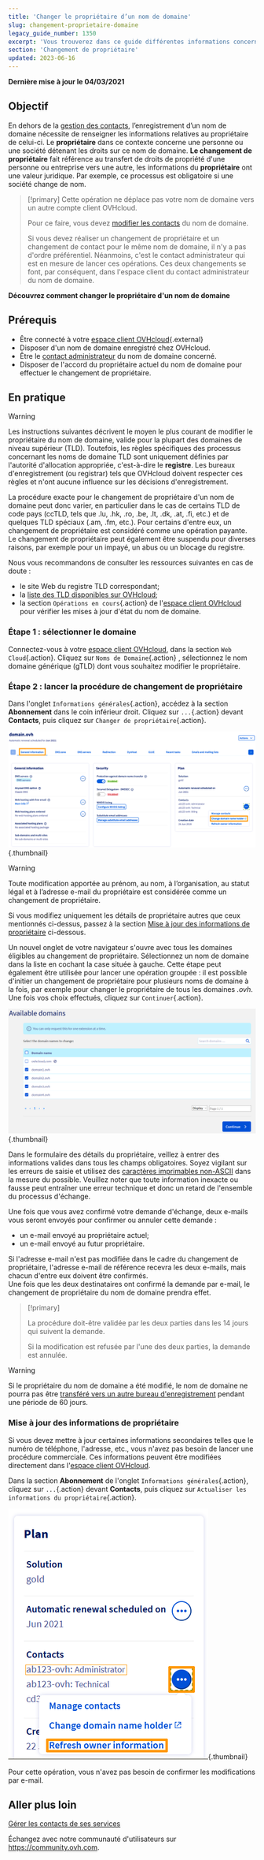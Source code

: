 ```yaml
---
title: 'Changer le propriétaire d’un nom de domaine'
slug: changement-proprietaire-domaine
legacy_guide_number: 1350
excerpt: 'Vous trouverez dans ce guide différentes informations concernant le changement de propriétaire d’un nom de domaine.'
section: 'Changement de propriétaire'
updated: 2023-06-16
---
```


**Dernière mise à jour le 04/03/2021**

## Objectif

En dehors de la [gestion des contacts](../../customer/gestion-des-contacts/), l’enregistrement d’un nom de domaine nécessite de renseigner les informations relatives au propriétaire de celui-ci. Le **propriétaire** dans ce contexte concerne une personne ou une société détenant les droits sur ce nom de domaine. **Le changement de propriétaire** fait référence au transfert de droits de propriété d'une personne ou entreprise vers une autre, les informations du **propriétaire** ont une valeur juridique. Par exemple, ce processus est obligatoire si une société change de nom.

> [!primary]
> Cette opération ne déplace pas votre nom de domaine vers un autre compte client OVHcloud.
>
> Pour ce faire, vous devez [modifier les contacts](../../customer/gestion-des-contacts/) du nom de domaine.
>
> Si vous devez réaliser un changement de propriétaire et un changement de contact pour le même nom de domaine, il n'y a pas d'ordre préférentiel. Néanmoins, c'est le contact administrateur qui est en mesure de lancer ces opérations. Ces deux changements se font, par conséquent, dans l'espace client du contact administrateur du nom de domaine.

**Découvrez comment changer le propriétaire d'un nom de domaine**

## Prérequis

- Être connecté à votre [espace client OVHcloud](https://www.ovh.com/auth/?action=gotomanager&from=https://www.ovh.com/fr/&ovhSubsidiary=fr){.external}
- Disposer d'un nom de domaine enregistré chez OVHcloud.
- Être le [contact administrateur](../../customer/gestion-des-contacts/) du nom de domaine concerné.
- Disposer de l'accord du propriétaire actuel du nom de domaine pour effectuer le changement de propriétaire.

## En pratique

> [!warning]
>
> Les instructions suivantes décrivent le moyen le plus courant de modifier le propriétaire du nom de domaine, valide pour la plupart des domaines de niveau supérieur (TLD). Toutefois, les règles spécifiques des processus concernant les noms de domaine TLD sont uniquement définies par l'autorité d'allocation appropriée, c'est-à-dire le **registre**. Les bureaux d'enregistrement (ou registrar) tels que OVHcloud doivent respecter ces règles et n'ont aucune influence sur les décisions d'enregistrement.
>
> La procédure exacte pour le changement de propriétaire d'un nom de domaine peut donc varier, en particulier dans le cas de certains TLD de code pays (ccTLD, tels que .lu, .hk, .ro, .be, .lt, .dk, .at, .fi, etc.) et de quelques TLD spéciaux (.am, .fm, etc.). Pour certains d'entre eux, un changement de propriétaire est considéré comme une opération payante. Le changement de propriétaire peut également être suspendu pour diverses raisons, par exemple pour un impayé, un abus ou un blocage du registre. 
>
> Nous vous recommandons de consulter les ressources suivantes en cas de doute :
>
> - le site Web du registre TLD correspondant;
> - la [liste des TLD disponibles sur OVHcloud](https://www.ovhcloud.com/fr/domains/tld/);
> - la section `Opérations en cours`{.action} de l'[espace client OVHcloud](https://www.ovh.com/auth/?action=gotomanager&from=https://www.ovh.com/fr/&ovhSubsidiary=fr) pour vérifier les mises à jour d'état du nom de domaine.
>

### Étape 1 : sélectionner le domaine

Connectez-vous à votre [espace client OVHcloud](https://www.ovh.com/auth/?action=gotomanager&from=https://www.ovh.com/fr/&ovhSubsidiary=fr), dans la section `Web Cloud`{.action}. Cliquez sur `Noms de Domaine`{.action} , sélectionnez le nom domaine générique (gTLD) dont vous souhaitez modifier le propriétaire.


### Étape 2 : lancer la procédure de changement de propriétaire

Dans l'onglet `Informations générales`{.action}, accédez à la section **Abonnement** dans le coin inférieur droit. Cliquez sur `...`{.action} devant **Contacts**, puis cliquez sur `Changer de propriétaire`{.action}.

![changement de propriétaire](images/3652-2.png){.thumbnail}

> [!warning]
>
> Toute modification apportée au prénom, au nom, à l’organisation, au statut légal et à l’adresse e-mail du propriétaire est considérée comme un changement de propriétaire.
> 
> Si vous modifiez uniquement les détails de propriétaire autres que ceux mentionnés ci-dessus, passez à la section [Mise à jour des informations de propriétaire](#updateownerinformation) ci-dessous.
> 

Un nouvel onglet de votre navigateur s'ouvre avec tous les domaines éligibles au changement de propriétaire. Sélectionnez un nom de domaine dans la liste en cochant la case située à gauche. Cette étape peut également être utilisée pour lancer une opération groupée : il est possible d'initier un changement de propriétaire pour plusieurs noms de domaine à la fois, par exemple pour changer le propriétaire de tous les domaines *.ovh*. Une fois vos choix effectués, cliquez sur `Continuer`{.action}.

![changement de propriétaire](images/3657.PNG){.thumbnail}

Dans le formulaire des détails du propriétaire, veillez à entrer des informations valides dans tous les champs obligatoires. Soyez vigilant sur les erreurs de saisie et utilisez des [caractères imprimables non-ASCII](http://facweb.cs.depaul.edu/sjost/it212/documents/ascii-pr.htm) dans la mesure du possible. Veuillez noter que toute information inexacte ou fausse peut entraîner une erreur technique et donc un retard de l'ensemble du processus d'échange. 

Une fois que vous avez confirmé votre demande d'échange, deux e-mails vous seront envoyés pour confirmer ou annuler cette demande :

- un e-mail envoyé au propriétaire actuel;
- un e-mail envoyé au futur propriétaire.

Si l'adresse e-mail n'est pas modifiée dans le cadre du changement de propriétaire, l'adresse e-mail de référence recevra les deux e-mails, mais chacun d'entre eux doivent être confirmés.
<br>Une fois que les deux destinataires ont confirmé la demande par e-mail, le changement de propriétaire du nom de domaine prendra effet.

> [!primary]
>
> La procédure doit-être validée par les deux parties dans les 14 jours qui suivent la demande.
> 
> Si la modification est refusée par l'une des deux parties, la demande est annulée.

> [!warning]
>
> Si le propriétaire du nom de domaine a été modifié, le nom de domaine ne pourra pas être [transféré vers un autre bureau d'enregistrement](../transfert-sortant-dun-nom-de-domaine-generique-ou-geographique/) pendant une période de 60 jours. 

### Mise à jour des informations de propriétaire <a name="updateownerinformation"></a>

Si vous devez mettre à jour certaines informations secondaires telles que le numéro de téléphone, l'adresse, etc., vous n'avez pas besoin de lancer une procédure commerciale. Ces informations peuvent être modifiées directement dans l'[espace client OVHcloud](https://www.ovh.com/auth/?action=gotomanager&from=https://www.ovh.com/fr/&ovhSubsidiary=fr).

Dans la section **Abonnement** de l'onglet `Informations générales`{.action}, cliquez sur `...`{.action} devant **Contacts**, puis cliquez sur `Actualiser les informations du propriétaire`{.action}.

![changement de propriétaire](images/3658.png){.thumbnail}

Pour cette opération, vous n'avez pas besoin de confirmer les modifications par e-mail.

## Aller plus loin

[Gérer les contacts de ses services](../../customer/gestion-des-contacts/)

Échangez avec notre communauté d'utilisateurs sur <https://community.ovh.com>.
